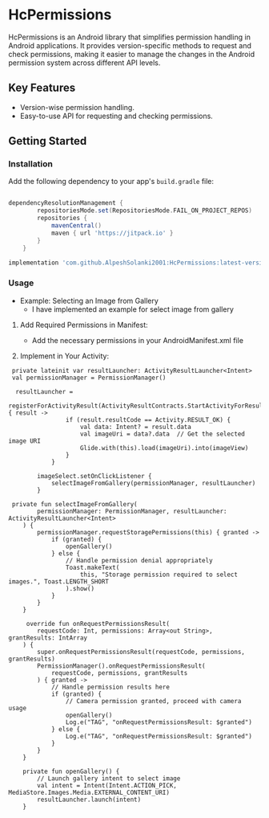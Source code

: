 # HcPermissions

HcPermissions is an Android library that simplifies permission handling in Android applications. It
provides version-specific methods to request and check permissions, making it easier to manage the
changes in the Android permission system across different API levels.

## Key Features

- Version-wise permission handling.
- Easy-to-use API for requesting and checking permissions.

## Getting Started

### Installation

Add the following dependency to your app's `build.gradle` file:

```gradle

dependencyResolutionManagement {
		repositoriesMode.set(RepositoriesMode.FAIL_ON_PROJECT_REPOS)
		repositories {
			mavenCentral()
			maven { url 'https://jitpack.io' }
		}
	}

implementation 'com.github.AlpeshSolanki2001:HcPermissions:latest-version'
```

### Usage

- Example: Selecting an Image from Gallery
    - I have implemented an example for select image from gallery

1. Add Required Permissions in Manifest:
    - Add the necessary permissions in your AndroidManifest.xml file

2. Implement in Your Activity:

```
 private lateinit var resultLauncher: ActivityResultLauncher<Intent>
 val permissionManager = PermissionManager()
 
  resultLauncher =
            registerForActivityResult(ActivityResultContracts.StartActivityForResult()) { result ->
                if (result.resultCode == Activity.RESULT_OK) {
                    val data: Intent? = result.data
                    val imageUri = data?.data  // Get the selected image URI
                    Glide.with(this).load(imageUri).into(imageView)
                }
            }

        imageSelect.setOnClickListener {
            selectImageFromGallery(permissionManager, resultLauncher)
        }
 
 private fun selectImageFromGallery(
        permissionManager: PermissionManager, resultLauncher: ActivityResultLauncher<Intent>
    ) {
        permissionManager.requestStoragePermissions(this) { granted ->
            if (granted) {
                openGallery()
            } else {
                // Handle permission denial appropriately
                Toast.makeText(
                    this, "Storage permission required to select images.", Toast.LENGTH_SHORT
                ).show()
            }
        }
    }
    
     override fun onRequestPermissionsResult(
        requestCode: Int, permissions: Array<out String>, grantResults: IntArray
    ) {
        super.onRequestPermissionsResult(requestCode, permissions, grantResults)
        PermissionManager().onRequestPermissionsResult(
            requestCode, permissions, grantResults
        ) { granted ->
            // Handle permission results here
            if (granted) {
                // Camera permission granted, proceed with camera usage
                openGallery()
                Log.e("TAG", "onRequestPermissionsResult: $granted")
            } else {
                Log.e("TAG", "onRequestPermissionsResult: $granted")
            }
        }
    }

    private fun openGallery() {
        // Launch gallery intent to select image
        val intent = Intent(Intent.ACTION_PICK, MediaStore.Images.Media.EXTERNAL_CONTENT_URI)
        resultLauncher.launch(intent)
    }
 
```

